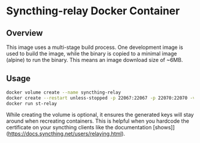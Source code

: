 # Syncthing-relay Docker Container

## Overview
This image uses a multi-stage build process. One development image is
used to build the image, while the binary is copied to a minimal image
(alpine) to run the binary. This means an image download size of ~6MB.

## Usage

```bash
docker volume create --name syncthing-relay
docker create --restart unless-stopped -p 22067:22067 -p 22070:22070 -v syncthing-relay:/var/syncthing-relay --name st-relay -it precurse/syncthing-relay
docker run st-relay
```

While creating the volume is optional, it ensures the generated keys will stay around when recreating containers. This is helpful
 when you hardcode the certificate on your syncthing clients like the documentation [shows]](https://docs.syncthing.net/users/relaying.html).


